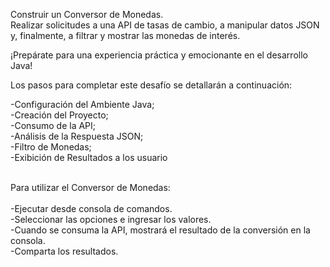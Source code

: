 Construir un Conversor de Monedas. <br>
Realizar solicitudes a una API de tasas de cambio, a manipular datos JSON y, finalmente, a filtrar y mostrar las monedas de interés.<br> 

¡Prepárate para una experiencia práctica y emocionante en el desarrollo Java!<br>

Los pasos para completar este desafío se detallarán a continuación:<br>

-Configuración del Ambiente Java;<br>
-Creación del Proyecto;<br>
-Consumo de la API;<br>
-Análisis de la Respuesta JSON;<br>
-Filtro de Monedas;<br>
-Exibición de Resultados a los usuario<br>

<br>
Para utilizar el Conversor de Monedas:<br>
<br>
-Ejecutar desde consola de comandos.<br>
-Seleccionar las opciones e ingresar los valores.<br>
-Cuando se consuma la API, mostrará el resultado de la conversión en la consola.<br>
-Comparta los resultados.<br>